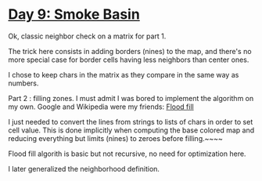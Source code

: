 # [Day 9: Smoke Basin](https://adventofcode.com/2021/day/9)

Ok, classic neighbor check on a matrix for part 1.

The trick here consists in adding borders (nines) to the map, and there's no more special case for border cells having less
neighbors than center ones.

I chose to keep chars in the matrix as they compare in the same way as numbers.

Part 2 : filling zones. I must admit I was bored to implement the algorithm on my own.
Google and Wikipedia were my friends: [Flood fill](https://en.wikipedia.org/wiki/Flood_fill)

I just needed to convert the lines from strings to lists of chars in order to set cell value. 
This is done implicitly when computing the base colored map and reducing everything but limits (nines) to zeroes
before filling.~~~~

Flood fill algorith is basic but not recursive, no need for optimization here. 

I later generalized the neighborhood definition.